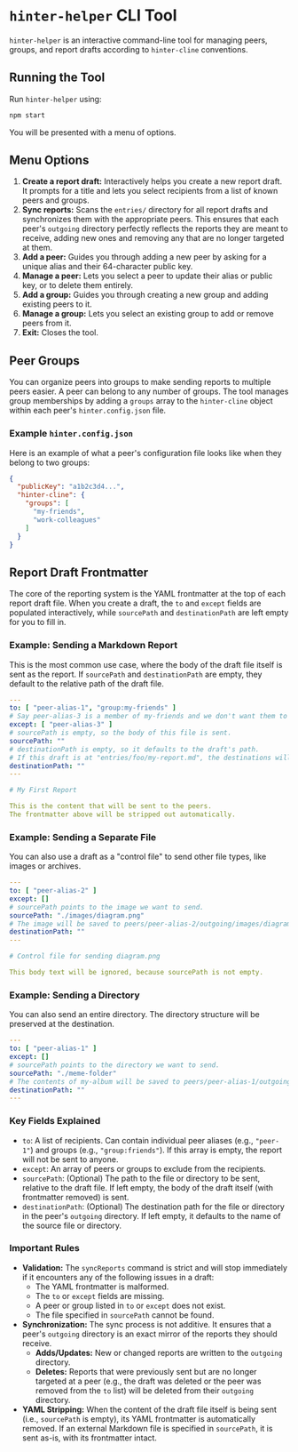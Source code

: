# `hinter-helper` CLI Tool

`hinter-helper` is an interactive command-line tool for managing peers, groups, and report drafts according to `hinter-cline` conventions.

## Running the Tool

Run `hinter-helper` using:

```sh
npm start
```

You will be presented with a menu of options.

## Menu Options

1.  **Create a report draft:** Interactively helps you create a new report draft.
It prompts for a title and lets you select recipients from a list of known peers and groups.
2.  **Sync reports:** Scans the `entries/` directory for all report drafts and synchronizes them with the appropriate peers.
This ensures that each peer's `outgoing` directory perfectly reflects the reports they are meant to receive, adding new ones and removing any that are no longer targeted at them.
3.  **Add a peer:** Guides you through adding a new peer by asking for a unique alias and their 64-character public key.
4.  **Manage a peer:** Lets you select a peer to update their alias or public key, or to delete them entirely.
5.  **Add a group:** Guides you through creating a new group and adding existing peers to it.
6.  **Manage a group:** Lets you select an existing group to add or remove peers from it.
7.  **Exit:** Closes the tool.

## Peer Groups

You can organize peers into groups to make sending reports to multiple peers easier.
A peer can belong to any number of groups.
The tool manages group memberships by adding a `groups` array to the `hinter-cline` object within each peer's `hinter.config.json` file.

### Example `hinter.config.json`

Here is an example of what a peer's configuration file looks like when they belong to two groups:

```json
{
  "publicKey": "a1b2c3d4...",
  "hinter-cline": {
    "groups": [
      "my-friends",
      "work-colleagues"
    ]
  }
}
```

## Report Draft Frontmatter

The core of the reporting system is the YAML frontmatter at the top of each report draft file.
When you create a draft, the `to` and `except` fields are populated interactively, while `sourcePath` and `destinationPath` are left empty for you to fill in.

### Example: Sending a Markdown Report

This is the most common use case, where the body of the draft file itself is sent as the report.
If `sourcePath` and `destinationPath` are empty, they default to the relative path of the draft file.

```yaml
---
to: [ "peer-alias-1", "group:my-friends" ]
# Say peer-alias-3 is a member of my-friends and we don't want them to receive the report
except: [ "peer-alias-3" ]
# sourcePath is empty, so the body of this file is sent.
sourcePath: ""
# destinationPath is empty, so it defaults to the draft's path.
# If this draft is at "entries/foo/my-report.md", the destinations will be peers/*/outgoing/foo/my-report.md
destinationPath: ""
---

# My First Report

This is the content that will be sent to the peers.
The frontmatter above will be stripped out automatically.
```

### Example: Sending a Separate File

You can also use a draft as a "control file" to send other file types, like images or archives.

```yaml
---
to: [ "peer-alias-2" ]
except: []
# sourcePath points to the image we want to send.
sourcePath: "./images/diagram.png"
# The image will be saved to peers/peer-alias-2/outgoing/images/diagram.png on the peer's machine.
destinationPath: ""
---

# Control file for sending diagram.png

This body text will be ignored, because sourcePath is not empty.
```

### Example: Sending a Directory

You can also send an entire directory.
The directory structure will be preserved at the destination.

```yaml
---
to: [ "peer-alias-1" ]
except: []
# sourcePath points to the directory we want to send.
sourcePath: "./meme-folder"
# The contents of my-album will be saved to peers/peer-alias-1/outgoing/meme-folder
destinationPath: ""
---
```

### Key Fields Explained

- `to`: A list of recipients.
Can contain individual peer aliases (e.g., `"peer-1"`) and groups (e.g., `"group:friends"`).
If this array is empty, the report will not be sent to anyone.
- `except`: An array of peers or groups to exclude from the recipients.
- `sourcePath`: (Optional) The path to the file or directory to be sent, relative to the draft file.
If left empty, the body of the draft itself (with frontmatter removed) is sent.
- `destinationPath`: (Optional) The destination path for the file or directory in the peer's `outgoing` directory.
If left empty, it defaults to the name of the source file or directory.

### Important Rules

- **Validation:** The `syncReports` command is strict and will stop immediately if it encounters any of the following issues in a draft:
  - The YAML frontmatter is malformed.
  - The `to` or `except` fields are missing.
  - A peer or group listed in `to` or `except` does not exist.
  - The file specified in `sourcePath` cannot be found.
- **Synchronization:** The sync process is not additive.
It ensures that a peer's `outgoing` directory is an exact mirror of the reports they should receive.
  - **Adds/Updates:** New or changed reports are written to the `outgoing` directory.
  - **Deletes:** Reports that were previously sent but are no longer targeted at a peer (e.g., the draft was deleted or the peer was removed from the `to` list) will be deleted from their `outgoing` directory.
- **YAML Stripping:** When the content of the draft file itself is being sent (i.e., `sourcePath` is empty), its YAML frontmatter is automatically removed. If an external Markdown file is specified in `sourcePath`, it is sent as-is, with its frontmatter intact.
